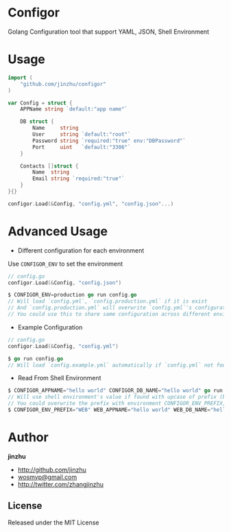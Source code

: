 # Configor

Golang Configuration tool that support YAML, JSON, Shell Environment

# Usage

```go
import (
	"github.com/jinzhu/configor"
)

var Config = struct {
	APPName string `default:"app name"`

	DB struct {
		Name     string
		User     string `default:"root"`
		Password string `required:"true" env:"DBPassword"`
		Port     uint   `default:"3306"`
	}

	Contacts []struct {
		Name  string
		Email string `required:"true"`
	}
}{}

configor.Load(&Config, "config.yml", "config.json"...)
```

# Advanced Usage

* Different configuration for each environment

Use `CONFIGOR_ENV` to set the environment

```go
// config.go
configor.Load(&Config, "config.json")

$ CONFIGOR_ENV=production go run config.go
// Will load `config.yml`, `config.production.yml` if it is exist
// And `config.production.yml` will overwrite `config.yml`'s configuration
// You could use this to share same configuration across different environments
```

* Example Configuration

```go
// config.go
configor.Load(&Config, "config.yml")

$ go run config.go
// Will load `config.example.yml` automatically if `config.yml` not found and print warning message
```

* Read From Shell Environment

```go
$ CONFIGOR_APPNAME="hello world" CONFIGOR_DB_NAME="hello world" go run config.go
// Will use shell environment's value if found with upcase of prefix (by default is CONFIGOR) + field name as key
// You could overwrite the prefix with environment CONFIGOR_ENV_PREFIX, for example:
$ CONFIGOR_ENV_PREFIX="WEB" WEB_APPNAME="hello world" WEB_DB_NAME="hello world" go run config.go
```

# Author

**jinzhu**

* <http://github.com/jinzhu>
* <wosmvp@gmail.com>
* <http://twitter.com/zhangjinzhu>

## License

Released under the MIT License
